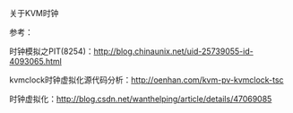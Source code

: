 关于KVM时钟

参考：

时钟模拟之PIT(8254)：http://blog.chinaunix.net/uid-25739055-id-4093065.html

kvmclock时钟虚拟化源代码分析：http://oenhan.com/kvm-pv-kvmclock-tsc

时钟虚拟化：http://blog.csdn.net/wanthelping/article/details/47069085